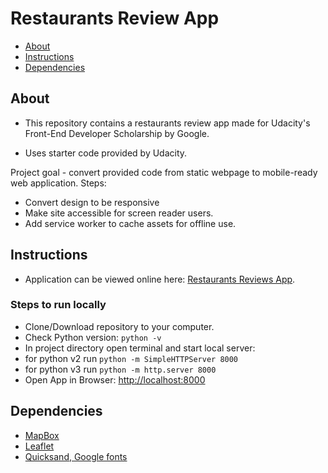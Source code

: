 # Restaurants Review App

* [About](#about)
* [Instructions](#instructions)
* [Dependencies](#dependencies)

## About

* This repository contains a restaurants review app made for Udacity's Front-End Developer Scholarship by Google.

* Uses starter code provided by Udacity.

Project goal - convert provided code from static webpage to mobile-ready web application. Steps:

* Convert design to be responsive
* Make site accessible for screen reader users.
* Add service worker to cache assets for offline use.

## Instructions

* Application can be viewed online here: [Restaurants Reviews App](https://gretagr.github.io/restaurantReviewsApp/).

### Steps to run locally

* Clone/Download repository to your computer.
* Check Python version:  `python -v`
* In project directory open terminal and start local server:
* for python v2 run `python -m SimpleHTTPServer 8000`
* for python v3 run `python -m http.server 8000`
* Open App in Browser: [http://localhost:8000](http://localhost:8000)

## Dependencies

* [MapBox](https://www.mapbox.com/mapbox-gl-js/example/simple-map/)
* [Leaflet](https://leafletjs.com/)
* [Quicksand, Google fonts](https://fonts.google.com/specimen/Quicksand)
